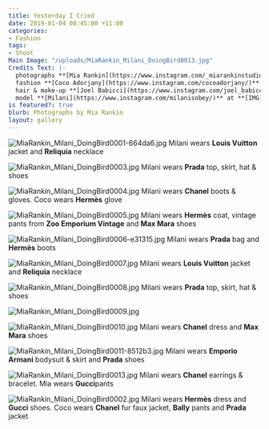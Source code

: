 ```yaml
---
title: Yesterday I Cried
date: 2019-01-04 08:45:00 +11:00
categories:
- Fashion
tags:
- Shoot
Main Image: "/uploads/MiaRankin_Milani_DoingBird0013.jpg"
Credits Text: |-
  photographs **[Mia Rankin](https://www.instagram.com/_miarankinstudio/)**
  fashion **[Coco Adorjany](https://www.instagram.com/cocoadorjany/)**
  hair & make-up **[Joel Babicci](https://www.instagram.com/joel_babicci/)** at **[Work Agency](https://www.instagram.com/workagency/)** using **[MAC Cosmetics](https://www.instagram.com/maccosmetics/)**
  model **[Milani](https://www.instagram.com/milanisobey/)** at **[IMG](https://www.instagram.com/imgmodels/)**
is featured?: true
blurb: Photographs by Mia Rankin
layout: gallery
---
```


![MiaRankin_Milani_DoingBird0001-664da6.jpg](/uploads/MiaRankin_Milani_DoingBird0001-664da6.jpg)
Milani wears **Louis Vuitton** jacket and **Reliquia** necklace

![MiaRankin_Milani_DoingBird0003.jpg](/uploads/MiaRankin_Milani_DoingBird0003.jpg)
Milani wears **Prada** top, skirt, hat & shoes

![MiaRankin_Milani_DoingBird0004.jpg](/uploads/MiaRankin_Milani_DoingBird0004.jpg)
Milani wears **Chanel** boots & gloves. Coco wears **Hermès** glove

![MiaRankin_Milani_DoingBird0005.jpg](/uploads/MiaRankin_Milani_DoingBird0005.jpg)
Milani wears **Hermès** coat, vintage pants from **Zoo Emporium Vintage** and **Max Mara** shoes

![MiaRankin_Milani_DoingBird0006-e31315.jpg](/uploads/MiaRankin_Milani_DoingBird0006-e31315.jpg)
Milani wears **Prada** bag and **Hermès** boots

![MiaRankin_Milani_DoingBird0007.jpg](/uploads/MiaRankin_Milani_DoingBird0007.jpg)
Milani wears **Louis Vuitton** jacket and **Reliquia** necklace

![MiaRankin_Milani_DoingBird0008.jpg](/uploads/MiaRankin_Milani_DoingBird0008.jpg)
Milani wears **Prada** top, skirt, hat & shoes

![MiaRankin_Milani_DoingBird0009.jpg](/uploads/MiaRankin_Milani_DoingBird0009.jpg)

![MiaRankin_Milani_DoingBird0010.jpg](/uploads/MiaRankin_Milani_DoingBird0010.jpg)
Milani wears **Chanel** dress and **Max Mara** shoes

![MiaRankin_Milani_DoingBird0011-8512b3.jpg](/uploads/MiaRankin_Milani_DoingBird0011-8512b3.jpg)
Milani wears **Emporio Armani** bodysuit & skirt and **Prada** shoes

![MiaRankin_Milani_DoingBird0013.jpg](/uploads/MiaRankin_Milani_DoingBird0013.jpg)
Milani wears **Chanel** earrings & bracelet. Mia wears **Gucci**pants

![MiaRankin_Milani_DoingBird0002.jpg](/uploads/MiaRankin_Milani_DoingBird0002.jpg)
Milani wears **Hermès** dress and **Gucci** shoes. Coco wears **Chanel** fur faux jacket, **Bally** pants and **Prada** jacket


